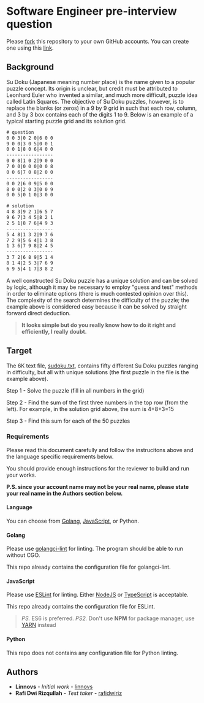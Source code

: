 # Software Engineer pre-interview question

Please [fork][forkFromGithub] this repository to your own GitHub accounts. You can create one using this [link][createAccount].

## Background

Su Doku (Japanese meaning number place) is the name given to a popular puzzle concept. Its origin is unclear, but credit must be attributed to Leonhard Euler who invented a similar, and much more difficult, puzzle idea called Latin Squares. The objective of Su Doku puzzles, however, is to replace the blanks (or zeros) in a 9 by 9 grid in such that each row, column, and 3 by 3 box contains each of the digits 1 to 9. Below is an example of a typical starting puzzle grid and its solution grid.

```txt
# question
0 0 3|0 2 0|6 0 0
9 0 0|3 0 5|0 0 1
0 0 1|8 0 6|4 0 0
-----------------
0 0 8|1 0 2|9 0 0
7 0 0|0 0 0|0 0 8
0 0 6|7 0 8|2 0 0
-----------------
0 0 2|6 0 9|5 0 0
8 0 0|2 0 3|0 0 9
0 0 5|0 1 0|3 0 0

# solution
4 8 3|9 2 1|6 5 7
9 6 7|3 4 5|8 2 1
2 5 1|8 7 6|4 9 3
-----------------
5 4 8|1 3 2|9 7 6
7 2 9|5 6 4|1 3 8
1 3 6|7 9 8|2 4 5
-----------------
3 7 2|6 8 9|5 1 4
8 1 4|2 5 3|7 6 9
6 9 5|4 1 7|3 8 2
```

A well constructed Su Doku puzzle has a unique solution and can be solved by logic, although it may be necessary to employ "guess and test" methods in order to eliminate options (there is much contested opinion over this). The complexity of the search determines the difficulty of the puzzle; the example above is considered easy because it can be solved by straight forward direct deduction.


> **It looks simple but do you really know how to do it right and efficiently, I really doubt.**


## Target

The 6K text file, [sudoku.txt][sudokuFile], contains fifty different Su Doku puzzles ranging in difficulty, but all with unique solutions (the first puzzle in the file is the example above).

Step 1 - Solve the puzzle (fill in all numbers in the grid)

Step 2 - Find the sum of the first three numbers in the top row (from the left). For example, in the solution grid above, the sum is 4+8+3=15

Step 3 - Find this sum for each of the 50 puzzles


### Requirements

Please read this document carefully and follow the instrucitons above and the language specific requirements below.

You should provide enough instructions for the reviewer to build and run your works.

**P.S. since your account name may not be your real name, please state your real name in the Authors section below.**


#### Language

You can choose from [Golang][golangSite], [JavaScript][jsSite], or Python.

#### Golang

Please use [golangci-lint][golangciLint] for linting. The program should be able to run without CGO.

This repo already contains the configuration file for golangci-lint.

#### JavaScript

Please use [ESLint][eslintSite] for linting. Either [NodeJS][jsSite] or [TypeScript][tsSite] is acceptable.

This repo already contains the configuration file for ESLint.

> *PS.* ES6 is preferred.
> *PS2.* Don't use **NPM** for package manager, use [YARN][yarnSite] instead

#### Python

This repo does not contains any configuration file for Python linting.

## Authors

* **Linnovs** - *Initial work* - [linnovs](https://github.com/linnovs)
* **Rafi Dwi Rizqullah** - *Test taker* - [rafidwiriz](https://github.com/rafidwiriz)

[forkFromGithub]:https://github.com/en-trak/backend-pre-interview/fork
[createAccount]:https://github.com/join
[golangSite]:https://golang.org
[golangciLint]:https://github.com/golangci/golangci-lint
[eslintSite]:https://eslint.org
[yarnSite]:https://classic.yarnpkg.com/lang/en/
[jsSite]:https://nodejs.org
[tsSite]:https://typescriptlang.org
[coffeeSite]:https://coffeescript.org
[sudokuFile]:sudoku.txt
